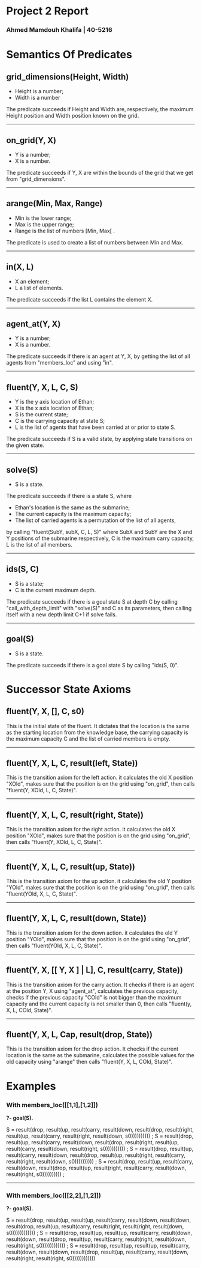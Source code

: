 # Project 2 Report

### Ahmed Mamdouh Khalifa | 40-5216

# Semantics Of Predicates

## grid_dimensions(Height, Width)

- Height is a number;
- Width is a number

The predicate succeeds if Height and Width are, respectively, the maximum Height position and Width position known on the grid.

---

## on_grid(Y, X)

- Y is a number;
- X is a number.

The predicate succeeds if Y, X are within the bounds of the grid that we get from "grid_dimensions".

---

## arange(Min, Max, Range)

- Min is the lower range;
- Max is the upper range;
- Range is the list of numbers [Min, Max[ .

The predicate is used to create a list of numbers between Min and Max.

---

## in(X, L)

- X an element;
- L a list of elements.

The predicate succeeds if the list L contains the element X.

---

## agent_at(Y, X)

- Y is a number;
- X is a number.

The predicate succeeds if there is an agent at Y, X, by getting the list of all agents from "members_loc" and using "in".

---

## fluent(Y, X, L, C, S)

- Y is the y axis location of Ethan;
- X is the x axis location of Ethan;
- S is the current state;
- C is the carrying capacity at state S;
- L is the list of agents that have been carried at or prior to state S.

The predicate succeeds if S is a valid state, by applying state transitions on the given state.

---

## solve(S)

- S is a state.

The predicate succeeds if there is a state S, where

- Ethan's location is the same as the submarine;
- The current capacity is the maximum capacity;
- The list of carried agents is a permutation of the list of all agents,

by calling "fluent(SubY, subX, C, L, S)" where SubX and SubY are the X and Y positions of the submarine respectively, C is the maximum carry capacity, L is the list of all members.

---

## ids(S, C)

- S is a state;
- C is the current maximum depth.

The predicate succeeds if there is a goal state S at depth C by calling "call_with_depth_limit" with "solve(S)" and C as its parameters, then calling itself with a new depth limit C+1 if solve fails.

---

## goal(S)

- S is a state.

The predicate succeeds if there is a goal state S by calling "ids(S, 0)".

# Successor State Axioms

## fluent(Y, X, [], C, s0)

This is the initial state of the fluent. It dictates that the location is the same as the starting location from the knowledge base, the carrying capacity is the maximum capacity C and the list of carried members is empty.

---

## fluent(Y, X, L, C, result(left, State))

This is the transition axiom for the left action. it calculates the old X position "XOld", makes sure that the position is on the grid using "on_grid", then calls "fluent(Y, XOld, L, C, State)".

---

## fluent(Y, X, L, C, result(right, State))

This is the transition axiom for the right action. it calculates the old X position "XOld", makes sure that the position is on the grid using "on_grid", then calls "fluent(Y, XOld, L, C, State)".

---

## fluent(Y, X, L, C, result(up, State))

This is the transition axiom for the up action. it calculates the old Y position "YOld", makes sure that the position is on the grid using "on_grid", then calls "fluent(YOld, X, L, C, State)".

---

## fluent(Y, X, L, C, result(down, State))

This is the transition axiom for the down action. it calculates the old Y position "YOld", makes sure that the position is on the grid using "on_grid", then calls "fluent(YOld, X, L, C, State)".

---

## fluent(Y, X, [[ Y, X ] | L], C, result(carry, State))

This is the transition axiom for the carry action. It checks if there is an agent at the position Y, X using "agent_at",  calculates the previous capacity, checks if the previous capacity "COld" is not bigger than the maximum capacity and the current capacity is not smaller than 0, then calls "fluent(y, X, L, COld, State)".

---

## fluent(Y, X, L, Cap, result(drop, State))

This is the transition axiom for the drop action. It checks if the current location is the same as the submarine, calculates the possible values for the old capacity using "arange" then calls "fluent(Y, X, L, COld, State)".

# Examples

### With members_loc([[1,1],[1,2]])

**?- goal(S).**

S = result(drop, result(up, result(carry, result(down, result(drop, result(right, result(up, result(carry, result(right, result(down, s0)))))))))) ;
S = result(drop, result(up, result(carry, result(down, result(drop, result(right, result(up, result(carry, result(down, result(right, s0)))))))))) ;
S = result(drop, result(up, result(carry, result(down, result(drop, result(up, result(right, result(carry, result(right, result(down, s0)))))))))) ;
S = result(drop, result(up, result(carry, result(down, result(drop, result(up, result(right, result(carry, result(down, result(right, s0)))))))))) ;

---

### With members_loc([[2,2],[1,2]])

**?- goal(S).**

S = result(drop, result(up, result(up, result(carry, result(down, result(down, result(drop, result(up, result(carry, result(right, result(right, result(down, s0)))))))))))) ;
S = result(drop, result(up, result(up, result(carry, result(down, result(down, result(drop, result(up, result(carry, result(right, result(down, result(right, s0)))))))))))) ;
S = result(drop, result(up, result(up, result(carry, result(down, result(down, result(drop, result(up, result(carry, result(down, result(right, result(right, s0))))))))))))